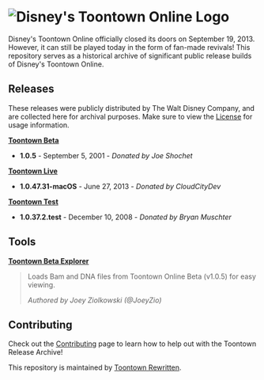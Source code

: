 # ![Disney's Toontown Online Logo](https://i.imgur.com/VsBbjC5.png)

Disney's Toontown Online officially closed its doors on September 19, 2013. However, it can still be played today in the form of fan-made revivals! This repository serves as a historical archive of significant public release builds of Disney's Toontown Online.

## Releases

These releases were publicly distributed by The Walt Disney Company, and are collected here for archival purposes. Make sure to view the [License](Releases/LICENSE.md) for usage information.

**[Toontown Beta](Releases/ToontownBeta)**

* **1.0.5** - September 5, 2001 - *Donated by Joe Shochet*

**[Toontown Live](Releases/ToontownLive)**

* **1.0.47.31-macOS** - June 27, 2013 - *Donated by CloudCityDev*

**[Toontown Test](Releases/ToontownTest)**

* **1.0.37.2.test** - December 10, 2008 - *Donated by Bryan Muschter*

## Tools

**[Toontown Beta Explorer](Tools/ToontownBetaExplorer)**

> Loads Bam and DNA files from Toontown Online Beta (v1.0.5) for easy viewing.
>
> *Authored by Joey Ziolkowski (@JoeyZio)*

## Contributing

Check out the [Contributing](CONTRIBUTING.md) page to learn how to help out with the Toontown Release Archive!

This repository is maintained by [Toontown Rewritten](https://toontownrewritten.com).
